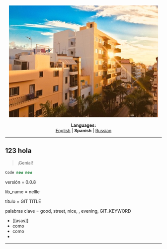 <p align="center"><img src="https://github.com/markolofsen/nellle/blob/master/.banners/banner_es.jpg?raw=1" /></p>
<p align="center"><b>Languages:</b><br /><a href="https://github.com/markolofsen/nellle/blob/master/README.md">English</a> | <b>Spanish</b> | <a href="https://github.com/markolofsen/nellle/blob/master/README_ru.md">Russian</a></p>

---

## 123 hola

> ¡Genial!

```javascript
Code new new
```

versión = 0.0.8

lib_name = nellle

título = GIT TITLE

palabras clave = good, street, nice, , evening, GIT_KEYWORD

* [[asas]]
* como
* como
*

---

